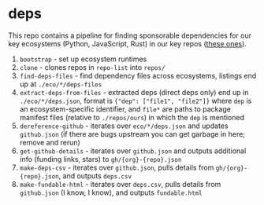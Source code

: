 # deps

This repo contains a pipeline for finding sponsorable dependencies for our key
ecosystems (Python, JavaScript, Rust) in our key repos ([these
ones](https://open.sentry.io/structure/)).

1. `bootstrap` - set up ecosystem runtimes
1. `clone` - clones repos in `repo-list` into `repos/`
1. `find-deps-files` - find dependency files across ecosystems, listings end up
   at `./eco/*/deps-files`
1. `extract-deps-from-files` - extracted deps (direct deps only) end up in
   `./eco/*/deps.json`, format is `{"dep": ["file1", "file2"]}` where `dep` is an
ecosystem-specific identifier, and `file*` are paths to package manifest files (relative to `./repos/ours`) in which the `dep` is mentioned
1. `dereference-github` - iterates over `eco/*/deps.json` and updates
   `github.json` (if there are bugs upstream you can get garbage in here;
remove and rerun)
1. `get-github-details` - iterates over `github.json` and outputs additional
   info (funding links, stars) to `gh/{org}-{repo}.json`
1. `make-deps-csv` - iterates over `github.json`, pulls details from
   `gh/{org}-{repo}.json`, and outputs `deps.csv`
1. `make-fundable-html` - iterates over `deps.csv`, pulls details from `github.json` (I
   know, I know), and outputs `fundable.html`

